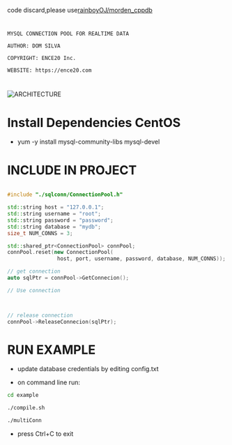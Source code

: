 
code discard,please use[rainboyOJ/morden_cppdb](https://github.com/rainboyOJ/morden_cppdb)

# ##########################################################

    MYSQL CONNECTION POOL FOR REALTIME DATA

    AUTHOR: DOM SILVA

    COPYRIGHT: ENCE20 Inc.

    WEBSITE: https://ence20.com

# ##########################################################

![ARCHITECTURE](Pool_Architecture.png)


# Install Dependencies CentOS

- yum -y install mysql-community-libs mysql-devel

# INCLUDE IN PROJECT

``` C++

#include "./sqlconn/ConnectionPool.h"

std::string host = "127.0.0.1";
std::string username = "root";
std::string password = "password";
std::string database = "mydb";
size_t NUM_CONNS = 3;

std::shared_ptr<ConnectionPool> connPool;
connPool.reset(new ConnectionPool(
                host, port, username, password, database, NUM_CONNS));

// get connection
auto sqlPtr = connPool->GetConnecion();

// Use connection



// release connection
connPool->ReleaseConnecion(sqlPtr);

```

# RUN EXAMPLE

- update database credentials by editing config.txt 

- on command line run:

``` bash 
cd example

./compile.sh

./multiConn

```

- press Ctrl+C to exit


